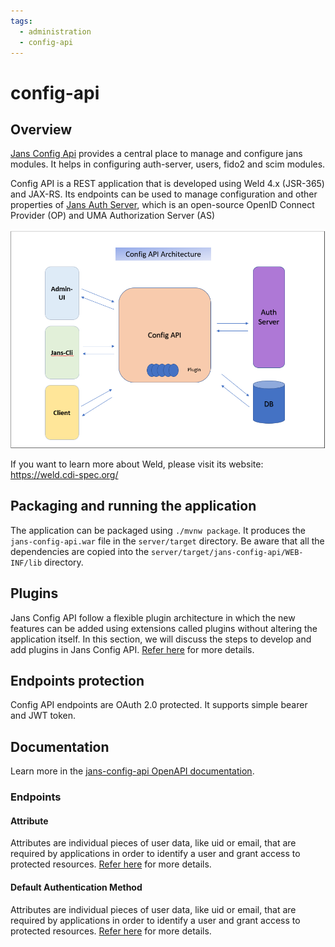 ```yaml
---
tags:
  - administration
  - config-api
---
```


# config-api

## Overview
[Jans Config Api](https://github.com/JanssenProject/jans/tree/main/jans-config-api) provides a central place to manage and configure jans modules.
It helps in configuring auth-server, users, fido2 and scim modules.

Config API is a REST application that is developed using Weld 4.x (JSR-365) and JAX-RS. Its endpoints can be used to manage configuration and other properties of [Jans Auth Server](https://github.com/JanssenProject/jans/tree/main/jans-auth-server), which is an open-source OpenID Connect Provider (OP) and UMA Authorization Server (AS)

![Config-API-Architecture](../../../assets/config-api-architecture.png)

If you want to learn more about Weld, please visit its website: https://weld.cdi-spec.org/

## Packaging and running the application
The application can be packaged using `./mvnw package`.
It produces the `jans-config-api.war` file in the `server/target` directory.
Be aware that all the dependencies are copied into the `server/target/jans-config-api/WEB-INF/lib` directory.

## Plugins
Jans Config API follow a flexible plugin architecture in which the new features can be added using extensions called plugins without altering the application itself. In this section, we will discuss the steps to develop and add plugins in Jans Config API.
[Refer here](/plugins.md) for more details.

## Endpoints protection
Config API endpoints are OAuth 2.0 protected. It supports simple bearer and JWT token.

## Documentation
Learn more in the [jans-config-api OpenAPI documentation](https://gluu.org/swagger-ui/?url=https://raw.githubusercontent.com/JanssenProject/jans/main/jans-config-api/docs/jans-config-api-swagger.yaml).

### Endpoints

#### Attribute
Attributes are individual pieces of user data, like uid or email, that are required by applications in order to identify a user and grant access to protected resources.
[Refer here](./attribute.md) for more details.

#### Default Authentication Method
Attributes are individual pieces of user data, like uid or email, that are required by applications in order to identify a user and grant access to protected resources.
[Refer here](/default-authentication-method.md) for more details.
